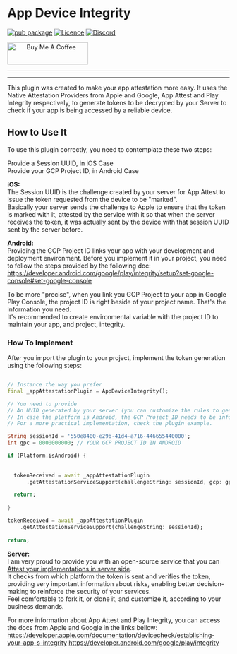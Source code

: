 # App Device Integrity
[![pub package](https://img.shields.io/pub/v/app_device_integrity)](https://pub.dev/packages/app_device_integrity)
[![Licence](https://img.shields.io/github/license/Ileriayo/markdown-badges)](./LICENSE)
<a href="https://discord.gg/8GEp4dgM"><img src="https://img.shields.io/discord/765557403865186374.svg?logo=discord&color=blue" alt="Discord"></a>

<a align="center" href="https://www.buymeacoffee.com/erluan" target="_blank"><img src="https://cdn.buymeacoffee.com/buttons/default-yellow.png" alt="Buy Me A Coffee" height="50" width="183"></a>

<hr>
<hr>

This plugin was created to make your app attestation more easy. It uses the Native Attestation Providers from Apple and Google, App Attest and Play Integrity respectively, to generate tokens to be decrypted by your Server to check if your app is being accessed by a reliable device.

## How to Use It

To use this plugin correctly, you need to contemplate these two steps:

Provide a Session UUID, in iOS Case<br>
Provide your GCP Project ID, in Android Case<br>

**iOS:**<br>
The Session UUID is the challenge created by your server for App Attest to issue the token requested from the device to be "marked".<br>
Basically your server sends the challenge to Apple to ensure that the token is marked with it, attested by the service with it so that when the server receives the token, it was actually sent by the device with that session UUID sent by the server before.

**Android:**<br>
Providing the GCP Project ID links your app with your development and deployment environment. Before you implement it in your project, you need to follow the steps provided by the following doc:<br>
https://developer.android.com/google/play/integrity/setup?set-google-console#set-google-console

To be more "precise", when you link you GCP Project to your app in Google Play Console, the project ID is right beside of your project name. That's the information you need.<br>
It's recommended to create environmental variable with the project ID to maintain your app, and project, integrity.

### How To Implement
After you import the plugin to your project, implement the token generation using the following steps:

```dart

// Instance the way you prefer
final _appAttestationPlugin = AppDeviceIntegrity();

// You need to provide
// An UUID generated by your server (you can customize the rules to generate it)
// In case the platform is Android, the GCP Project ID needs to be informed.
// For a more practical implementation, check the plugin example.

String sessionId = '550e8400-e29b-41d4-a716-446655440000';
int gpc = 0000000000; // YOUR GCP PROJECT ID IN ANDROID  

if (Platform.isAndroid) {  
  
  
  tokenReceived = await _appAttestationPlugin  
      .getAttestationServiceSupport(challengeString: sessionId, gcp: gpc);  

  return;
  
}  

tokenReceived = await _appAttestationPlugin  
    .getAttestationServiceSupport(challengeString: sessionId);
      
return;
```

**Server:**<br>
I am very proud to provide you with an open-source service that you can [Attest your implementations in server side](https://github.com/Erluan/app_device_integrity_server).<br>
It checks from which platform the token is sent and verifies the token, providing very important information about risks, enabling better decision-making to reinforce the security of your services.<br>
Feel comfortable to fork it, or clone it, and customize it, according to your business demands.

For more information about App Attest and Play Integrity, you can access the docs from Apple and Google in the links bellow:<br>
https://developer.apple.com/documentation/devicecheck/establishing-your-app-s-integrity
https://developer.android.com/google/play/integrity

